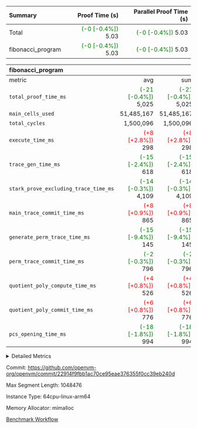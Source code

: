 | Summary | Proof Time (s) | Parallel Proof Time (s) |
|:---|---:|---:|
| Total | <span style='color: green'>(-0 [-0.4%])</span> 5.03 | <span style='color: green'>(-0 [-0.4%])</span> 5.03 |
| fibonacci_program | <span style='color: green'>(-0 [-0.4%])</span> 5.03 | <span style='color: green'>(-0 [-0.4%])</span> 5.03 |


| fibonacci_program |||||
|:---|---:|---:|---:|---:|
|metric|avg|sum|max|min|
| `total_proof_time_ms ` | <span style='color: green'>(-21 [-0.4%])</span> 5,025 | <span style='color: green'>(-21 [-0.4%])</span> 5,025 | <span style='color: green'>(-21 [-0.4%])</span> 5,025 | <span style='color: green'>(-21 [-0.4%])</span> 5,025 |
| `main_cells_used     ` |  51,485,167 |  51,485,167 |  51,485,167 |  51,485,167 |
| `total_cycles        ` |  1,500,096 |  1,500,096 |  1,500,096 |  1,500,096 |
| `execute_time_ms     ` | <span style='color: red'>(+8 [+2.8%])</span> 298 | <span style='color: red'>(+8 [+2.8%])</span> 298 | <span style='color: red'>(+8 [+2.8%])</span> 298 | <span style='color: red'>(+8 [+2.8%])</span> 298 |
| `trace_gen_time_ms   ` | <span style='color: green'>(-15 [-2.4%])</span> 618 | <span style='color: green'>(-15 [-2.4%])</span> 618 | <span style='color: green'>(-15 [-2.4%])</span> 618 | <span style='color: green'>(-15 [-2.4%])</span> 618 |
| `stark_prove_excluding_trace_time_ms` | <span style='color: green'>(-14 [-0.3%])</span> 4,109 | <span style='color: green'>(-14 [-0.3%])</span> 4,109 | <span style='color: green'>(-14 [-0.3%])</span> 4,109 | <span style='color: green'>(-14 [-0.3%])</span> 4,109 |
| `main_trace_commit_time_ms` | <span style='color: red'>(+8 [+0.9%])</span> 865 | <span style='color: red'>(+8 [+0.9%])</span> 865 | <span style='color: red'>(+8 [+0.9%])</span> 865 | <span style='color: red'>(+8 [+0.9%])</span> 865 |
| `generate_perm_trace_time_ms` | <span style='color: green'>(-15 [-9.4%])</span> 145 | <span style='color: green'>(-15 [-9.4%])</span> 145 | <span style='color: green'>(-15 [-9.4%])</span> 145 | <span style='color: green'>(-15 [-9.4%])</span> 145 |
| `perm_trace_commit_time_ms` | <span style='color: green'>(-2 [-0.3%])</span> 796 | <span style='color: green'>(-2 [-0.3%])</span> 796 | <span style='color: green'>(-2 [-0.3%])</span> 796 | <span style='color: green'>(-2 [-0.3%])</span> 796 |
| `quotient_poly_compute_time_ms` | <span style='color: red'>(+4 [+0.8%])</span> 526 | <span style='color: red'>(+4 [+0.8%])</span> 526 | <span style='color: red'>(+4 [+0.8%])</span> 526 | <span style='color: red'>(+4 [+0.8%])</span> 526 |
| `quotient_poly_commit_time_ms` | <span style='color: red'>(+6 [+0.8%])</span> 776 | <span style='color: red'>(+6 [+0.8%])</span> 776 | <span style='color: red'>(+6 [+0.8%])</span> 776 | <span style='color: red'>(+6 [+0.8%])</span> 776 |
| `pcs_opening_time_ms ` | <span style='color: green'>(-18 [-1.8%])</span> 994 | <span style='color: green'>(-18 [-1.8%])</span> 994 | <span style='color: green'>(-18 [-1.8%])</span> 994 | <span style='color: green'>(-18 [-1.8%])</span> 994 |



<details>
<summary>Detailed Metrics</summary>

| group | num_segments | keygen_time_ms | commit_exe_time_ms |
| --- | --- | --- | --- |
| fibonacci_program | 1 | 401 | 5 | 

| group | air_name | quotient_deg | interactions | constraints |
| --- | --- | --- | --- | --- |
| fibonacci_program | AccessAdapterAir<16> | 4 | 5 | 11 | 
| fibonacci_program | AccessAdapterAir<2> | 4 | 5 | 11 | 
| fibonacci_program | AccessAdapterAir<32> | 4 | 5 | 11 | 
| fibonacci_program | AccessAdapterAir<4> | 4 | 5 | 11 | 
| fibonacci_program | AccessAdapterAir<64> | 4 | 5 | 11 | 
| fibonacci_program | AccessAdapterAir<8> | 4 | 5 | 11 | 
| fibonacci_program | BitwiseOperationLookupAir<8> | 2 | 2 | 4 | 
| fibonacci_program | MemoryMerkleAir<8> | 4 | 4 | 38 | 
| fibonacci_program | PersistentBoundaryAir<8> | 4 | 3 | 5 | 
| fibonacci_program | PhantomAir | 4 | 3 | 4 | 
| fibonacci_program | Poseidon2PeripheryAir<BabyBearParameters>, 1> | 2 | 1 | 286 | 
| fibonacci_program | ProgramAir | 1 | 1 | 4 | 
| fibonacci_program | RangeTupleCheckerAir<2> | 1 | 1 | 4 | 
| fibonacci_program | Rv32HintStoreAir | 4 | 18 | 23 | 
| fibonacci_program | VariableRangeCheckerAir | 1 | 1 | 4 | 
| fibonacci_program | VmAirWrapper<Rv32BaseAluAdapterAir, BaseAluCoreAir<4, 8> | 4 | 20 | 31 | 
| fibonacci_program | VmAirWrapper<Rv32BaseAluAdapterAir, LessThanCoreAir<4, 8> | 4 | 18 | 36 | 
| fibonacci_program | VmAirWrapper<Rv32BaseAluAdapterAir, ShiftCoreAir<4, 8> | 4 | 24 | 85 | 
| fibonacci_program | VmAirWrapper<Rv32BranchAdapterAir, BranchEqualCoreAir<4> | 4 | 11 | 17 | 
| fibonacci_program | VmAirWrapper<Rv32BranchAdapterAir, BranchLessThanCoreAir<4, 8> | 4 | 13 | 32 | 
| fibonacci_program | VmAirWrapper<Rv32CondRdWriteAdapterAir, Rv32JalLuiCoreAir> | 4 | 10 | 15 | 
| fibonacci_program | VmAirWrapper<Rv32JalrAdapterAir, Rv32JalrCoreAir> | 4 | 16 | 16 | 
| fibonacci_program | VmAirWrapper<Rv32LoadStoreAdapterAir, LoadSignExtendCoreAir<4, 8> | 4 | 18 | 25 | 
| fibonacci_program | VmAirWrapper<Rv32LoadStoreAdapterAir, LoadStoreCoreAir<4> | 4 | 17 | 32 | 
| fibonacci_program | VmAirWrapper<Rv32MultAdapterAir, DivRemCoreAir<4, 8> | 4 | 25 | 75 | 
| fibonacci_program | VmAirWrapper<Rv32MultAdapterAir, MulHCoreAir<4, 8> | 4 | 24 | 23 | 
| fibonacci_program | VmAirWrapper<Rv32MultAdapterAir, MultiplicationCoreAir<4, 8> | 4 | 19 | 13 | 
| fibonacci_program | VmAirWrapper<Rv32RdWriteAdapterAir, Rv32AuipcCoreAir> | 4 | 12 | 11 | 
| fibonacci_program | VmConnectorAir | 4 | 5 | 9 | 

| group | air_name | segment | rows | prep_cols | perm_cols | main_cols | cells |
| --- | --- | --- | --- | --- | --- | --- | --- |
| fibonacci_program | AccessAdapterAir<8> | 0 | 32 |  | 12 | 17 | 928 | 
| fibonacci_program | BitwiseOperationLookupAir<8> | 0 | 65,536 | 3 | 8 | 2 | 655,360 | 
| fibonacci_program | MemoryMerkleAir<8> | 0 | 256 |  | 12 | 32 | 11,264 | 
| fibonacci_program | PersistentBoundaryAir<8> | 0 | 32 |  | 8 | 20 | 896 | 
| fibonacci_program | PhantomAir | 0 | 1 |  | 8 | 6 | 14 | 
| fibonacci_program | Poseidon2PeripheryAir<BabyBearParameters>, 1> | 0 | 256 |  | 8 | 300 | 78,848 | 
| fibonacci_program | ProgramAir | 0 | 4,096 |  | 8 | 10 | 73,728 | 
| fibonacci_program | RangeTupleCheckerAir<2> | 0 | 524,288 | 2 | 8 | 1 | 4,718,592 | 
| fibonacci_program | Rv32HintStoreAir | 0 | 4 |  | 24 | 32 | 224 | 
| fibonacci_program | VariableRangeCheckerAir | 0 | 262,144 | 2 | 8 | 1 | 2,359,296 | 
| fibonacci_program | VmAirWrapper<Rv32BaseAluAdapterAir, BaseAluCoreAir<4, 8> | 0 | 1,048,576 |  | 28 | 36 | 67,108,864 | 
| fibonacci_program | VmAirWrapper<Rv32BaseAluAdapterAir, LessThanCoreAir<4, 8> | 0 | 524,288 |  | 24 | 37 | 31,981,568 | 
| fibonacci_program | VmAirWrapper<Rv32BranchAdapterAir, BranchEqualCoreAir<4> | 0 | 262,144 |  | 16 | 26 | 11,010,048 | 
| fibonacci_program | VmAirWrapper<Rv32BranchAdapterAir, BranchLessThanCoreAir<4, 8> | 0 | 8 |  | 20 | 32 | 416 | 
| fibonacci_program | VmAirWrapper<Rv32CondRdWriteAdapterAir, Rv32JalLuiCoreAir> | 0 | 131,072 |  | 16 | 18 | 4,456,448 | 
| fibonacci_program | VmAirWrapper<Rv32JalrAdapterAir, Rv32JalrCoreAir> | 0 | 16 |  | 20 | 28 | 768 | 
| fibonacci_program | VmAirWrapper<Rv32LoadStoreAdapterAir, LoadStoreCoreAir<4> | 0 | 16 |  | 28 | 41 | 1,104 | 
| fibonacci_program | VmAirWrapper<Rv32RdWriteAdapterAir, Rv32AuipcCoreAir> | 0 | 8 |  | 16 | 20 | 288 | 
| fibonacci_program | VmConnectorAir | 0 | 2 | 1 | 12 | 5 | 34 | 

| group | segment | trace_gen_time_ms | total_proof_time_ms | total_cycles | total_cells | stark_prove_excluding_trace_time_ms | quotient_poly_compute_time_ms | quotient_poly_commit_time_ms | perm_trace_commit_time_ms | pcs_opening_time_ms | main_trace_commit_time_ms | main_cells_used | generate_perm_trace_time_ms | execute_time_ms |
| --- | --- | --- | --- | --- | --- | --- | --- | --- | --- | --- | --- | --- | --- | --- |
| fibonacci_program | 0 | 618 | 5,025 | 1,500,096 | 122,458,688 | 4,109 | 526 | 776 | 796 | 994 | 865 | 51,485,167 | 145 | 298 | 

</details>


Commit: https://github.com/openvm-org/openvm/commit/22914f9fbb1ac70ce95eae376355f0cc39eb240d

Max Segment Length: 1048476

Instance Type: 64cpu-linux-arm64

Memory Allocator: mimalloc

[Benchmark Workflow](https://github.com/openvm-org/openvm/actions/runs/13777459101)
